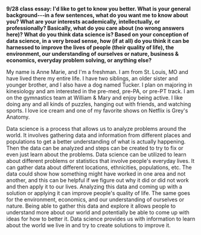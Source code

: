 **9/28 class essay: I'd like to get to know you better. What is your general background---in a few sentences, what do you want me to know about you? What are your interests academically, intellectually, or professionally? Basically, what do you care about (no wrong answers here)? What do you think data science is? Based on your conception of data science, in a very broad sense, how (if at all) do you think it can be harnessed to improve the lives of people (their quality of life), the environment, our understanding of ourselves or nature, business & economics, everyday problem solving, or anything else?**

   My name is Anne Marie, and I'm a freshman. I am from St. Louis, MO and have lived there my entire life. I have two siblings, an older sister and younger brother, and I also have a dog named Tucker. I plan on majoring in kinesiology and am interested in the pre-med, pre-PA, or pre-PT track. I am on the gymnastics team at William & Mary and enjoy being active. I like doing any and all kinds of puzzles, hanging out with friends, and watching sports. I love ice cream and one of my favorite shows on Netflix is Grey's Anatomy. 

   Data science is a process that allows us to analyze problems around the world. It involves gathering data and information from different places and populations to get a better understanding of what is actually happening. Then the data can be analyzed and steps can be created to try to fix or even just learn about the problems. Data science can be utilized to learn about different problems or statistics that involve people's everyday lives. It can gather data about different locations, ethnicities, populations, etc. The data could show how something might have worked in one area and not another, and this can be helpful if we figure out why it did or did not work and then apply it to our lives. Analyzing this data and coming up with a solution or applying it can improve people's quality of life. The same goes for the environment, economics, and our understanding of ourselves or nature. Being able to gather this data and explore it allows people to understand more about our world and potentially be able to come up with ideas for how to better it. Data science provides us with information to learn about the world we live in and try to create solutions to improve it. 
